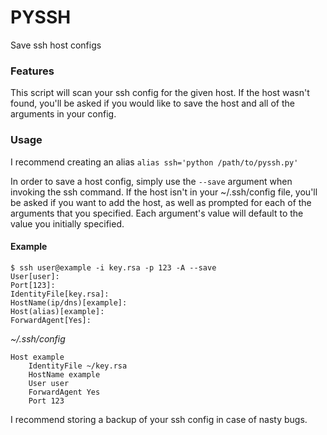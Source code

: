 # PYSSH #

Save ssh host configs


### Features ###

This script will scan your ssh config for the given host. 
If the host wasn't found, you'll be asked if you would like to save the host and all of the arguments in your config.


### Usage ###

I recommend creating an alias
	`alias ssh='python /path/to/pyssh.py'`

In order to save a host config, simply use the `--save` argument when invoking the ssh command.
If the host isn't in your ~/.ssh/config file, you'll be asked if you want to add the host, as well as prompted for each of the arguments that you specified.
Each argument's value will default to the value you initially specified.

#### Example ####
```
$ ssh user@example -i key.rsa -p 123 -A --save
User[user]:
Port[123]:
IdentityFile[key.rsa]:
HostName(ip/dns)[example]:
Host(alias)[example]:
ForwardAgent[Yes]:
```

*~/.ssh/config*
```
Host example
    IdentityFile ~/key.rsa
    HostName example
    User user
    ForwardAgent Yes
    Port 123
```

I recommend storing a backup of your ssh config in case of nasty bugs.

